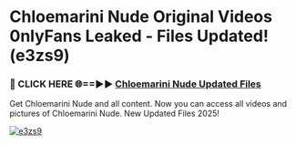 # Chloemarini Nude Original Videos 0nlyFans Leaked - Files Updated! (e3zs9)

<h3>🔴 CLICK HERE 🌐==►► <a href="https://tinyurl.com/yc6ubb5a" rel="nofollow">Chloemarini Nude Updated Files</a></h3>

Get Chloemarini Nude and all content. Now you can access all videos and pictures of Chloemarini Nude. New Updated Files 2025!

[![e3zs9](https://i.imgur.com/7eu0CRL.gif)](https://tinyurl.com/yc6ubb5a)
